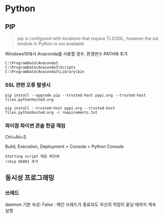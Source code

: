 # Python

## PIP

> pip is configured with locations that require TLS/SSL, however the ssl module in Python is not available

Windows10에서 Anaconda를 사용할 경우, 환경번수 PATH에 추가

```
C:\ProgramData\Anaconda3
C:\ProgramData\Anaconda3\Scripts
C:\ProgramData\Anaconda3\Library\bin
```

### SSL 관련 오류 발생시

```
pip install --upgrade pip --trusted-host pypi.org --trusted-host files.pythonhosted.org

pip install --trusted-host pypi.org --trusted-host files.pythonhosted.org -r requirements.txt
```

### 파이참 파이썬 콘솔 한글 깨짐

Ctrl+Alt+S

Build, Execution, Deployment > Console > Python Console

```
Starting script 제일 하단에
!chcp 65001 추가
```



## 동시성 프로그래밍

### 쓰레드

daemon 기본 속성: False : 메인 쓰레드가 종료되도 자신의 작업이 끝날 때까지 계속 실행



